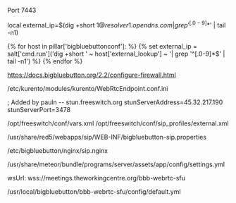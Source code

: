 Port 7443

local external_ip=$(dig +short $1 @resolver1.opendns.com | grep '^[.0-9]*$' | tail -n1)

{% for host in pillar['bigbluebuttonconf']: %}
  {% set external_ip = salt['cmd.run']('dig +short ' ~ host['external_lookup'] ~ '| grep '^[.0-9]*$' | tail -n1') %}
{% endfor %}

https://docs.bigbluebutton.org/2.2/configure-firewall.html

/etc/kurento/modules/kurento/WebRtcEndpoint.conf.ini

; Added by pauln -- stun.freeswitch.org
stunServerAddress=45.32.217.190
stunServerPort=3478

/opt/freeswitch/conf/vars.xml
/opt/freeswitch/conf/sip_profiles/external.xml

/usr/share/red5/webapps/sip/WEB-INF/bigbluebutton-sip.properties

/etc/bigbluebutton/nginx/sip.nginx

/usr/share/meteor/bundle/programs/server/assets/app/config/settings.yml 

wsUrl: wss://meetings.theworkingcentre.org/bbb-webrtc-sfu




/usr/local/bigbluebutton/bbb-webrtc-sfu/config/default.yml

